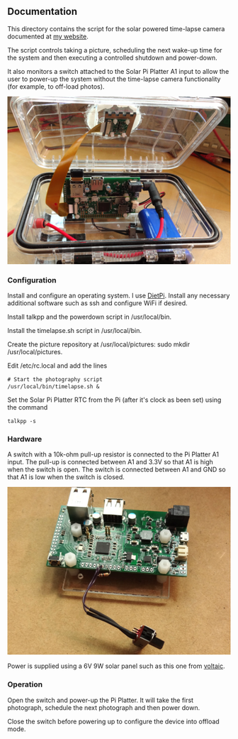 ## Documentation

This directory contains the script for the solar powered time-lapse camera documented at [my website](https://www.danjuliodesigns.com/products/pi_platter_timelapse.html).

The script controls taking a picture, scheduling the next wake-up time for the system and then executing a controlled shutdown and power-down.

It also monitors a switch attached to the Solar Pi Platter A1 input to allow the user to power-up the system without the time-lapse camera functionality (for example, to off-load photos).

![Timelapse Camera](pictures/enclosure.png)

### Configuration

Install and configure an operating system.  I use [DietPi](http://dietpi.com).  Install any necessary additional software such as ssh and configure WiFi if desired.

Install talkpp and the powerdown script in /usr/local/bin.

Install the timelapse.sh script in /usr/local/bin.

Create the picture repository at /usr/local/pictures: sudo mkdir /usr/local/pictures.

Edit /etc/rc.local and add the lines

	# Start the photography script
	/usr/local/bin/timelapse.sh &

Set the Solar Pi Platter RTC from the Pi (after it's clock as been set) using the command

	talkpp -s

### Hardware

A switch with a 10k-ohm pull-up resistor is connected to the Pi Platter A1 input.  The pull-up is connected between A1 and 3.3V so that A1 is high when the switch is open. The switch is connected between A1 and GND so that A1 is low when the switch is closed.

![Switch Wiring](pictures/switch.png)

Power is supplied using a 6V 9W solar panel such as this one from [voltaic](https://voltaicsystems.com/9-watt-panel/).

### Operation

Open the switch and power-up the Pi Platter.  It will take the first photograph, schedule the next photograph and then power down.

Close the switch before powering up to configure the device into offload mode.

